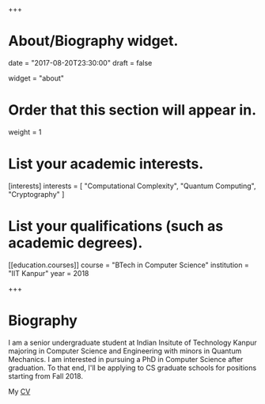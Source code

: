+++
# About/Biography widget.

date = "2017-08-20T23:30:00"
draft = false

widget = "about"

# Order that this section will appear in.
weight = 1

# List your academic interests.
[interests]
  interests = [
    "Computational Complexity",
    "Quantum Computing",
    "Cryptography"
  ]

# List your qualifications (such as academic degrees).
[[education.courses]]
  course = "BTech in Computer Science"
  institution = "IIT Kanpur"
  year = 2018
 
+++

# Biography

I am a senior undergraduate student at Indian Insitute of Technology Kanpur majoring in Computer Science and Engineering with minors in Quantum Mechanics. I am interested in pursuing a PhD in Computer Science after graduation. To that end, I'll be applying to CS graduate schools for positions starting from Fall 2018. 

My [CV](http://aravindreddy.org/CV.pdf)
